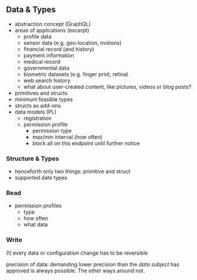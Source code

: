 ## Data & Types


+   abstraction concept (GraphQL)
+   areas of applications (excerpt)
    +   profile data
    +   sensor data (e.g. geo-location, motions)
    +   financial record (and history)
    +   payment information
    +   medical record
    +   governmental data
    +   biometric datasets (e.g. finger print, retina)
    +   web search history
    +   what about user-created content, like pictures, videos or blog posts?
+   primitives and structs
+   minimum feasible types
+   structs as add-ons
+   data models (PL)
    -   registration
    -   permission profile
        +   permission type 
        +   max/min interval (how often)
        +   block all on this endpoint until further notice

### Structure & Types

+   henceforth only two things: primitive and struct
+   supported date types

### Read

+   permission profiles
    +   type
    +   how often
    +   what data

### Write

(!) every data or configuration change has to be reversible


precision of data: demanding lower precision than the *data subject* has approved is always 
possible. The other ways around not.
